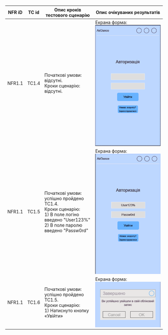 | NFR iD | TC id | Опис кроків тестового сценарію | Опис очікуваних результатів |
| ----- | ----- | ------------------------------ | --------------------------- |
| NFR1.1 | TC1.4 |  Початкові умови: відсутні. <br> Кроки сценарію: відсутні. | Екрана форма: <br> ![tc1.4](tc1.4.png) |
| NFR1.1 | TC1.5 |  Початкові умови: успішно пройдено TC1.4. <br> Кроки сценарію: <br> 1) В поле логіно введено "User123%" <br> 2) В поле паролю введено "Passw0rd"  | Екрана форма: <br> ![tc1.5](tc1.5.png) |
| NFR1.1 | TC1.6 | Початкові умови: успішно пройдено TC1.5. <br> Кроки сценарію: <br> 1) Натиснуто кнопку «Увійти» | Екрана форма: <br> ![tc1.6](tc1.6.png) |
